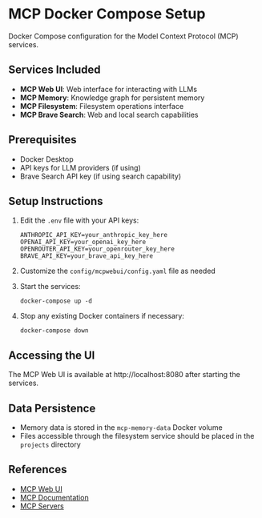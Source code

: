# MCP Docker Compose Setup

Docker Compose configuration for the Model Context Protocol (MCP) services.

## Services Included

- **MCP Web UI**: Web interface for interacting with LLMs
- **MCP Memory**: Knowledge graph for persistent memory
- **MCP Filesystem**: Filesystem operations interface
- **MCP Brave Search**: Web and local search capabilities

## Prerequisites

- Docker Desktop
- API keys for LLM providers (if using)
- Brave Search API key (if using search capability)

## Setup Instructions

1. Edit the `.env` file with your API keys:
   ```
   ANTHROPIC_API_KEY=your_anthropic_key_here
   OPENAI_API_KEY=your_openai_key_here
   OPENROUTER_API_KEY=your_openrouter_key_here
   BRAVE_API_KEY=your_brave_api_key_here
   ```

2. Customize the `config/mcpwebui/config.yaml` file as needed

3. Start the services:
   ```
   docker-compose up -d
   ```

4. Stop any existing Docker containers if necessary:
   ```
   docker-compose down
   ```

## Accessing the UI

The MCP Web UI is available at http://localhost:8080 after starting the services.

## Data Persistence

- Memory data is stored in the `mcp-memory-data` Docker volume
- Files accessible through the filesystem service should be placed in the `projects` directory

## References

- [MCP Web UI](https://github.com/penjud/mcp-web-ui)
- [MCP Documentation](https://github.com/penjud/mcp_docs)
- [MCP Servers](https://github.com/modelcontextprotocol/servers)
